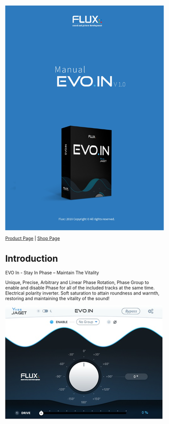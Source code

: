 ![](include/ManualEvoIn-000.jpg)

[Product Page](https://www.flux.audio/project/evo-series/) 
| [Shop Page](https://shop.flux.audio/en_US/products/evo-series-pack)

# Introduction

EVO In - Stay In Phase – Maintain The Vitality

Unique, Precise, Arbitrary and Linear Phase Rotation, Phase Group to enable and disable Phase for all of the
included tracks at the same time. Electrical polarity inverter. Soft saturation to attain roundness and warmth,
restoring and maintaining the vitality of the sound!

![](include/ManualEvoIn-003.jpg)

